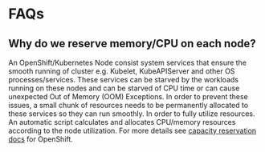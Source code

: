 # FAQs

## Why do we reserve memory/CPU on each node?

An OpenShift/Kubernetes Node consist system services that ensure the smooth running of cluster e.g. Kubelet, KubeAPIServer and other OS processes/services. These services can be starved by the workloads running on these nodes and can be starved of CPU time or can cause unexpected Out of Memory (OOM) Exceptions. In order to prevent these issues, a small chunk of resources needs to be permanently allocated to these services so they can run smoothly.
In order to fully utilize resources. An automatic script calculates and allocates CPU/memory resources according to the node utilization. For more details see [capacity reservation docs](https://docs.openshift.com/container-platform/latest/nodes/nodes/nodes-nodes-resources-configuring.html#nodes-nodes-resources-configuring-auto_nodes-nodes-resources-configuring) for OpenShift.
